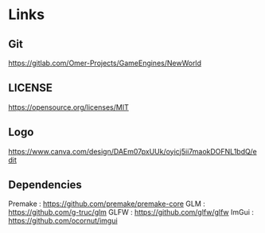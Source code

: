 # Links

## Git
https://gitlab.com/Omer-Projects/GameEngines/NewWorld

## LICENSE
https://opensource.org/licenses/MIT

## Logo
https://www.canva.com/design/DAEm07pxUUk/oyicj5ii7maokDOFNL1bdQ/edit

## Dependencies
Premake	: https://github.com/premake/premake-core
GLM		: https://github.com/g-truc/glm
GLFW	: https://github.com/glfw/glfw
ImGui	: https://github.com/ocornut/imgui